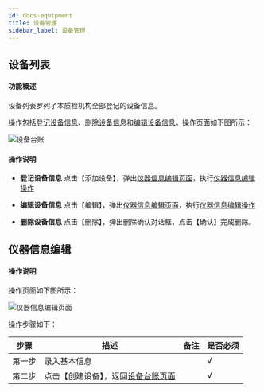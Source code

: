 ```yaml
---
id: docs-equipment
title: 设备管理
sidebar_label: 设备管理
---
```


## 设备列表
#### 功能概述
设备列表罗列了本质检机构全部登记的设备信息。

操作包括[登记设备信息](#登记设备信息)、[删除设备信息](#删除设备信息)和[编辑设备信息](#编辑设备信息)。操作页面如下图所示：

 <html><span id='设备台账'></span></html>

![设备台账](http://datmfiles.ebookchain.org/1Jqrxv1wYzyLIMSChain-%E4%BB%AA%E5%99%A8%E8%AE%BE%E5%A4%87%E5%8F%B0%E8%B4%A6%E7%AE%A1%E7%90%86%E9%A1%B5%E9%9D%A2.png "设备台账")

#### 操作说明

 <html><span id='登记设备信息'></span></html>

- **登记设备信息** 点击【添加设备】，弹出[仪器信息编辑页面](#仪器信息编辑页面)，执行[仪器信息编辑操作](#仪器信息编辑) 

 <html><span id='编辑设备信息'></span></html>

- **编辑设备信息** 点击【编辑】，弹出[仪器信息编辑页面](#仪器信息编辑页面)，执行[仪器信息编辑操作](#仪器信息编辑) 

 <html><span id='删除设备信息'></span></html>

- **删除设备信息** 点击【删除】，弹出删除确认对话框，点击【确认】完成删除。

 <html><span id='仪器信息编辑'></span></html>

## 仪器信息编辑

#### 操作说明

 <html><span id='仪器信息编辑页面'></span></html>

操作页面如下图所示：

![仪器信息编辑页面](http://datmfiles.ebookchain.org/1Jqvjs3B4X0LIMSChain-%E4%BB%AA%E5%99%A8%E8%AE%BE%E5%A4%87%E5%8F%B0%E8%B4%A6-%E4%BB%AA%E5%99%A8%E4%BF%A1%E6%81%AF%E7%BC%96%E8%BE%91%E9%A1%B5%E9%9D%A2.png "仪器信息编辑页面")

操作步骤如下：

| 步骤 | 描述| 备注 |是否必须 | 
| ------ | --- | --- |--- |
| 第一步 | 录入基本信息    |     |  √ |  
| 第二步 | 点击【创建设备】，返回[设备台账页面](#设备台账)    |     |  √ |    


